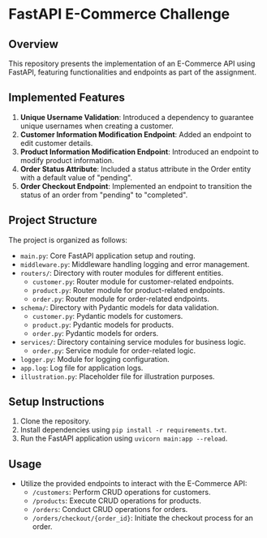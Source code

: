 # FastAPI E-Commerce Challenge

## Overview
This repository presents the implementation of an E-Commerce API using FastAPI, featuring functionalities and endpoints as part of the assignment.

## Implemented Features
1. **Unique Username Validation**: Introduced a dependency to guarantee unique usernames when creating a customer.
2. **Customer Information Modification Endpoint**: Added an endpoint to edit customer details.
3. **Product Information Modification Endpoint**: Introduced an endpoint to modify product information.
4. **Order Status Attribute**: Included a status attribute in the Order entity with a default value of "pending".
5. **Order Checkout Endpoint**: Implemented an endpoint to transition the status of an order from "pending" to "completed".

## Project Structure
The project is organized as follows:
- `main.py`: Core FastAPI application setup and routing.
- `middleware.py`: Middleware handling logging and error management.
- `routers/`: Directory with router modules for different entities.
  - `customer.py`: Router module for customer-related endpoints.
  - `product.py`: Router module for product-related endpoints.
  - `order.py`: Router module for order-related endpoints.
- `schema/`: Directory with Pydantic models for data validation.
  - `customer.py`: Pydantic models for customers.
  - `product.py`: Pydantic models for products.
  - `order.py`: Pydantic models for orders.
- `services/`: Directory containing service modules for business logic.
  - `order.py`: Service module for order-related logic.
- `logger.py`: Module for logging configuration.
- `app.log`: Log file for application logs.
- `illustration.py`: Placeholder file for illustration purposes.

## Setup Instructions
1. Clone the repository.
2. Install dependencies using `pip install -r requirements.txt`.
3. Run the FastAPI application using `uvicorn main:app --reload`.

## Usage
- Utilize the provided endpoints to interact with the E-Commerce API:
  - `/customers`: Perform CRUD operations for customers.
  - `/products`: Execute CRUD operations for products.
  - `/orders`: Conduct CRUD operations for orders.
  - `/orders/checkout/{order_id}`: Initiate the checkout process for an order.


